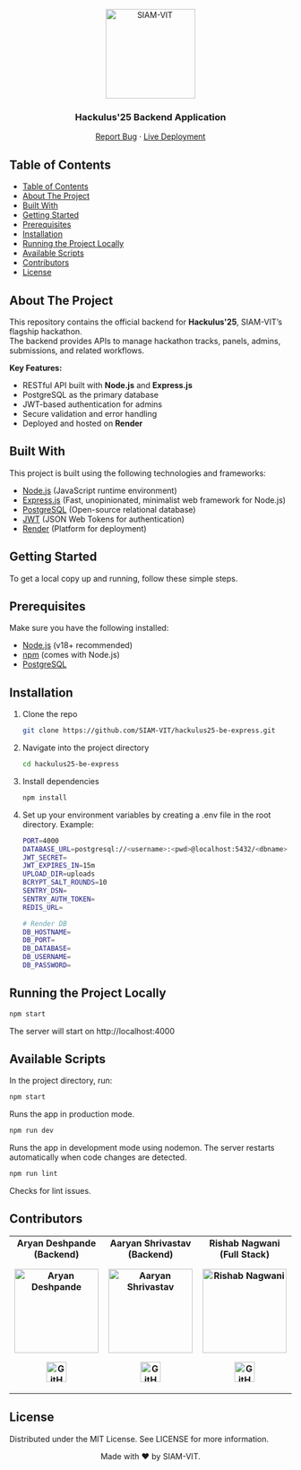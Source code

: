 
<p align="center"><img src="https://imgur.com/Vp4LWt0.png" width=160 title="SIAM-VIT" alt="SIAM-VIT"></a>
</p>
<div align="center">
  <h3 align="center">Hackulus'25 Backend Application</h3>

  <p align="center">
    <a href="https://github.com/SIAM-VIT/hackulus25-be-express/issues">Report Bug</a>
    ·
    <a href="https://hackulus25-be-express.onrender.com">Live Deployment</a>
  </p>
</div>


## Table of Contents

- [Table of Contents](#table-of-contents)
- [About The Project](#about-the-project)
- [Built With](#built-with)
- [Getting Started](#getting-started)
- [Prerequisites](#prerequisites)
- [Installation](#installation)
- [Running the Project Locally](#running=the-project-locally)
- [Available Scripts](#available-scripts)
- [Contributors](#contributors)
- [License](#license)


## About The Project

This repository contains the official backend for **Hackulus'25**, SIAM-VIT’s flagship hackathon.  
The backend provides APIs to manage hackathon tracks, panels, admins, submissions, and related workflows.

**Key Features:**

- RESTful API built with **Node.js** and **Express.js**
- PostgreSQL as the primary database
- JWT-based authentication for admins
- Secure validation and error handling
- Deployed and hosted on **Render**

## Built With

This project is built using the following technologies and frameworks:

- [Node.js](https://nodejs.org/) (JavaScript runtime environment)
- [Express.js](https://expressjs.com/) (Fast, unopinionated, minimalist web framework for Node.js)
- [PostgreSQL](https://www.postgresql.org/) (Open-source relational database)
- [JWT](https://jwt.io/) (JSON Web Tokens for authentication)
- [Render](https://render.com/) (Platform for deployment)


## Getting Started

To get a local copy up and running, follow these simple steps.

## Prerequisites

Make sure you have the following installed:

- [Node.js](https://nodejs.org/) (v18+ recommended)
- [npm](https://www.npmjs.com/) (comes with Node.js)
- [PostgreSQL](https://www.postgresql.org/)

## Installation

1. Clone the repo
   ```sh
   git clone https://github.com/SIAM-VIT/hackulus25-be-express.git

2. Navigate into the project directory
    ```sh
    cd hackulus25-be-express

3. Install dependencies
    ```sh
    npm install

4. Set up your environment variables by creating a .env file in the root directory. Example:
    ```sh
    PORT=4000
    DATABASE_URL=postgresql://<username>:<pwd>@localhost:5432/<dbname>
    JWT_SECRET=
    JWT_EXPIRES_IN=15m
    UPLOAD_DIR=uploads
    BCRYPT_SALT_ROUNDS=10
    SENTRY_DSN=
    SENTRY_AUTH_TOKEN=
    REDIS_URL=

    # Render DB
    DB_HOSTNAME=
    DB_PORT=
    DB_DATABASE=
    DB_USERNAME=
    DB_PASSWORD=
    ```

## Running the Project Locally

```sh
npm start
```

The server will start on http://localhost:4000



## Available Scripts

In the project directory, run:

```sh
npm start
```

Runs the app in production mode.

```sh
npm run dev
```
Runs the app in development mode using nodemon.
The server restarts automatically when code changes are detected.

```sh
npm run lint
```
Checks for lint issues.


## Contributors

<table>
    <tr align="center" style="font-weight:bold">
        <td>
        Aryan Deshpande (Backend)
        <p align="center">
            <img src="https://avatars.githubusercontent.com/dshryn" width="150" height="150" alt="Aryan Deshpande">
        </p>
            <p align="center">
                <a href="https://github.com/dshryn">
                    <img src="http://www.iconninja.com/files/241/825/211/round-collaboration-social-github-code-circle-network-icon.svg" width="36" height="36" alt="GitHub"/>
                </a>
            </p>
        </td>
        <td>
        Aaryan Shrivastav (Backend)
        <p align="center">
            <img src="https://avatars.githubusercontent.com/aaryanshrivastav" width="150" height="150" alt="Aaryan Shrivastav">
        </p>
            <p align="center">
                <a href="https://github.com/aaryanshrivastav">
                    <img src="http://www.iconninja.com/files/241/825/211/round-collaboration-social-github-code-circle-network-icon.svg" width="36" height="36" alt="GitHub"/>
                </a>
            </p>
        </td>
     <td>
        Rishab Nagwani (Full Stack)
        <p align="center">
            <img src="https://avatars.githubusercontent.com/rxshabN" width="150" height="150" alt="Rishab Nagwani">
        </p>
            <p align="center">
                <a href="https://github.com/rxshabN">
                    <img src="http://www.iconninja.com/files/241/825/211/round-collaboration-social-github-code-circle-network-icon.svg" width="36" height="36" alt="GitHub"/>
                </a>
            </p>
        </td>
    </tr>
</table>


## License

Distributed under the MIT License. See LICENSE for more information.

<p align="center"> Made with ❤️ by SIAM-VIT. </p> 
